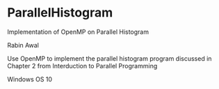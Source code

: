 # ParallelHistogram
Implementation of OpenMP on Parallel Histogram

Rabin Awal 

Use OpenMP to implement the parallel histogram program discussed in Chapter 2 from Interduction to Parallel Programming 


Windows OS 10
